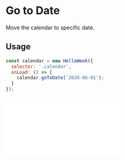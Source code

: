 # Go to Date

Move the calendar to specific date.

## Usage

```js
const calendar = new HelloWeek({
  selector: '.calendar',
  onLoad: () => {
    calendar.goToDate('2030-06-01');
  }
});
```

<iframe
    src="docs/v2/demos/04-go-to-date.html"
    frameborder="no"
    allowfullscreen="allowfullscreen">
</iframe>
